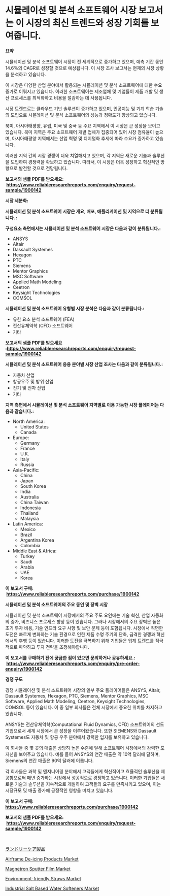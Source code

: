 <p><h1>시뮬레이션 및 분석 소프트웨어 시장 보고서는 이 시장의 최신 트렌드와 성장 기회를 보여줍니다.</h1></p><p><strong>요약</strong></p>
<p><p>시뮬레이션 및 분석 소프트웨어 시장이 전 세계적으로 증가하고 있으며, 예측 기간 동안 14.6%의 CAGR로 성장할 것으로 예상됩니다. 이 시장 조사 보고서는 현재의 시장 상황을 분석하고 있습니다. </p><p>이 시장은 다양한 산업 분야에서 활용되는 시뮬레이션 및 분석 소프트웨어에 대한 수요 증가로 이뤄지고 있습니다. 이러한 소프트웨어는 제조업체 및 기업들이 제품 개발 및 생산 프로세스를 최적화하고 비용을 절감하는 데 사용됩니다.</p><p>시장 트렌드로는 클라우드 기반 솔루션이 증가하고 있으며, 인공지능 및 기계 학습 기술의 도입으로 시뮬레이션 및 분석 소프트웨어의 성능과 정확도가 향상되고 있습니다.</p><p>북미, 아시아태평양, 유럽, 미국 및 중국 등 주요 지역에서 이 시장은 큰 성장을 보이고 있습니다. 북미 지역은 주요 소프트웨어 개발 업체가 집중되어 있어 시장 점유율이 높으며, 아시아태평양 지역에서는 산업 혁명 및 디지털화 추세에 따라 수요가 증가하고 있습니다.</p><p>이러한 지역 간의 시장 경쟁이 더욱 치열해지고 있으며, 각 지역은 새로운 기술과 솔루션을 도입하여 경쟁력을 확보하고 있습니다. 따라서, 이 시장은 더욱 성장하고 혁신적인 방향으로 발전할 것으로 전망됩니다.</p></p>
<p><strong>보고서의 샘플 PDF를 받으세요: &nbsp;<a href="https://www.reliableresearchreports.com/enquiry/request-sample/1900142">https://www.reliableresearchreports.com/enquiry/request-sample/1900142</a></strong></p>
<p><strong>시장 세분화:</strong></p>
<p><strong> 시뮬레이션 및 분석 소프트웨어 시장은 개요, 배포, 애플리케이션 및 지역으로 더 분류됩니다. :</strong></p>
<p><strong>구성요소 측면에서는 시뮬레이션 및 분석 소프트웨어 시장은 다음과 같이 분류됩니다.:</strong></p>
<p><ul><li>ANSYS</li><li>Altair</li><li>Dassault Systemes</li><li>Hexagon</li><li>PTC</li><li>Siemens</li><li>Mentor Graphics</li><li>MSC Software</li><li>Applied Math Modeling</li><li>Ceetron</li><li>Keysight Technologies</li><li>COMSOL</li></ul></p>
<p><strong> 시뮬레이션 및 분석 소프트웨어 유형별 시장 분석은 다음과 같이 분류됩니다.:</strong></p>
<p><ul><li>유한 요소 분석 소프트웨어 (FEA)</li><li>전산유체역학 (CFD) 소프트웨어</li><li>기타</li></ul></p>
<p><strong>보고서의 샘플 PDF를 받으세요 :<a href="https://www.reliableresearchreports.com/enquiry/request-sample/1900142">https://www.reliableresearchreports.com/enquiry/request-sample/1900142</a></strong></p>
<p><strong> 시뮬레이션 및 분석 소프트웨어 응용 분야별 시장 산업 조사는 다음과 같이 분류됩니다.:</strong></p>
<p><ul><li>자동차 산업</li><li>항공우주 및 방위 산업</li><li>전기 및 전자 산업</li><li>기타</li></ul></p>
<p><strong>지역 측면에서 시뮬레이션 및 분석 소프트웨어 지역별로 이용 가능한 시장 플레이어는 다음과 같습니다.:</strong></p>
<p><ul>
    <li>
        North America:
        <ul>
            <li>United States</li>
            <li>Canada</li>
        </ul>
    </li>
    <li>
        Europe:
        <ul>
            <li>Germany</li>
            <li>France</li>
            <li>U.K.</li>
            <li>Italy</li>
            <li>Russia</li>
        </ul>
    </li>
    <li>
        Asia-Pacific:
        <ul>
            <li>China</li>
            <li>Japan</li>
            <li>South Korea</li>
            <li>India</li>
            <li>Australia</li>
            <li>China Taiwan</li>
            <li>Indonesia</li>
            <li>Thailand</li>
            <li>Malaysia</li>
        </ul>
    </li>
    <li>
        Latin America:
        <ul>
            <li>Mexico</li>
            <li>Brazil</li>
            <li>Argentina Korea</li>
            <li>Colombia</li>
        </ul>
    </li>
    <li>
        Middle East & Africa:
        <ul>
            <li>Turkey</li>
            <li>Saudi</li>
            <li>Arabia</li>
            <li>UAE</li>
            <li>Korea</li>
        </ul>
    </li>
    </ul></p>
<p><strong>이 보고서 구매: &nbsp;<a href="https://www.reliableresearchreports.com/purchase/1900142">https://www.reliableresearchreports.com/purchase/1900142</a></strong></p>
<p><strong>시뮬레이션 및 분석 소프트웨어의 주요 동인 및 장벽 시장</strong></p>
<p><p>시뮬레이션 및 분석 소프트웨어 시장에서의 주요 주도 요인에는 기술 혁신, 산업 자동화의 증가, 비즈니스 프로세스 향상 등이 있습니다. 그러나 시장에서의 주요 장벽은 높은 초기 투자 비용, 기술 인프라 요구 사항 및 보안 문제 등이 포함됩니다. 시장에서 직면한 도전은 빠르게 변화하는 기술 환경으로 인한 제품 수명 주기의 단축, 급격한 경쟁과 혁신에서의 후행 등이 있습니다. 이러한 도전을 극복하기 위해 기업들은 업계 트렌드를 적극적으로 파악하고 투자 전략을 조정해야합니다.</p></p>
<p><strong>이 보고서를 구매하기 전에 궁금한 점이 있으면 문의하거나 공유하세요.: &nbsp;<a href="https://www.reliableresearchreports.com/enquiry/pre-order-enquiry/1900142">https://www.reliableresearchreports.com/enquiry/pre-order-enquiry/1900142</a></strong></p>
<p><strong>경쟁 구도</strong></p>
<p><p>경쟁 시뮬레이션 및 분석 소프트웨어 시장의 일부 주요 플레이어들은 ANSYS, Altair, Dassault Systemes, Hexagon, PTC, Siemens, Mentor Graphics, MSC Software, Applied Math Modeling, Ceetron, Keysight Technologies, COMSOL 등이 있습니다. 이 중 일부 회사들은 전체 시장에서 중요한 위치를 차지하고 있습니다.</p><p>ANSYS는 전산유체역학(Computational Fluid Dynamics, CFD) 소프트웨어의 선도 기업으로서 세계 시장에서 큰 성장을 이루어왔습니다. 또한 SIEMENS와 Dassault Systemes도 자동차 및 항공 우주 분야에서 강력한 입지를 보유하고 있습니다.</p><p>이 회사들 중 몇 곳의 매출은 상당히 높은 수준에 달해 소프트웨어 시장에서의 강력한 포지션을 보여주고 있습니다. 예를 들어 ANSYS의 연간 매출은 약 10억 달러에 달하며, Siemens의 연간 매출은 90억 달러에 이릅니다.</p><p>각 회사들은 과학 및 엔지니어링 분야에서 고객들에게 혁신적이고 효율적인 솔루션을 제공함으로써 매년 증가하는 시장에서 성공적으로 경쟁하고 있습니다. 이러한 기업들은 새로운 기술과 솔루션을 지속적으로 개발하여 고객들의 요구를 만족시키고 있으며, 이는 시장규모 및 매출 증가에 긍정적인 영향을 미치고 있습니다.</p></p>
<p><strong>이 보고서 구매: &nbsp; <a href="https://www.reliableresearchreports.com/purchase/1900142">https://www.reliableresearchreports.com/purchase/1900142</a></strong></p>
<p><strong>보고서의 샘플 PDF를 받으세요: &nbsp;<a href="https://www.reliableresearchreports.com/enquiry/request-sample/1900142">https://www.reliableresearchreports.com/enquiry/request-sample/1900142</a></strong><strong></strong></p>
<p>&nbsp;</p>
<p><p><a href="https://github.com/bevdtkn4419963/Market-Research-Report-List-1/blob/main/3356324186458.md">ランドリーケア製品</a></p><p><a href="https://crocus-run-b5a.notion.site/Global-Airframe-De-icing-Products-Market-by-Types-Applications-and-Major-Players-with-Regional-Gr-dbff94c4f77a424e94d3787234a48c82">Airframe De-icing Products Market</a></p><p><a href="https://gratis-rainforest-2ca.notion.site/Magnetron-Sputter-Film-Market-Growth-Market-Trends-COVID-19-Impact-and-Forecasts-for-period-from--30310e8812e641dcb72ece20b744ec38">Magnetron Sputter Film Market</a></p><p><a href="https://view.publitas.com/reportprime-1/environment-friendly-straws-market-insights-market-players-and-forecast-till-2031/">Environment-friendly Straws Market</a></p><p><a href="https://issuu.com/reportprime-2/docs/industrial-salt-based-water-softeners-market-size-">Industrial Salt Based Water Softeners Market</a></p></p>
